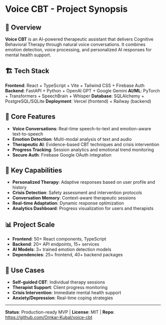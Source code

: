 # Voice CBT - Project Synopsis

## 🎯 Overview

**Voice CBT** is an AI-powered therapeutic assistant that delivers Cognitive Behavioral Therapy through natural voice conversations. It combines emotion detection, voice processing, and personalized AI responses for mental health support.

## 🏗️ Tech Stack

**Frontend**: React + TypeScript + Vite + Tailwind CSS + Firebase Auth
**Backend**: FastAPI + Python + OpenAI GPT + Google Gemini
**AI/ML**: PyTorch + Transformers + SpeechBrain + Whisper
**Database**: SQLAlchemy + PostgreSQL/SQLite
**Deployment**: Vercel (frontend) + Railway (backend)

## 🧠 Core Features

- **Voice Conversations**: Real-time speech-to-text and emotion-aware text-to-speech
- **Emotion Detection**: Multi-modal analysis of text and audio
- **Therapeutic AI**: Evidence-based CBT techniques and crisis intervention
- **Progress Tracking**: Session analytics and emotional trend monitoring
- **Secure Auth**: Firebase Google OAuth integration

## 🚀 Key Capabilities

- **Personalized Therapy**: Adaptive responses based on user profile and history
- **Crisis Detection**: Safety assessment and intervention protocols
- **Conversation Memory**: Context-aware therapeutic sessions
- **Real-time Adaptation**: Dynamic response optimization
- **Analytics Dashboard**: Progress visualization for users and therapists

## 📊 Project Scale

- **Frontend**: 50+ React components, TypeScript
- **Backend**: 20+ API endpoints, 15+ services
- **AI Models**: 3+ trained emotion detection models
- **Dependencies**: 25+ frontend, 40+ backend packages

## 🎯 Use Cases

- **Self-guided CBT**: Individual therapy sessions
- **Therapist Support**: Client progress monitoring
- **Crisis Intervention**: Immediate mental health support
- **Anxiety/Depression**: Real-time coping strategies

---

**Status**: Production-ready MVP | **License**: MIT | **Repo**: https://github.com/Omkar-Kubal/voice-cbt

